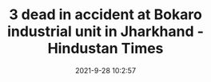 ---
"title": "3 dead in accident at Bokaro industrial unit in Jharkhand - Hindustan Times"
"date": "2021-9-28 10:2:57"
"feed_name": "GOOGLENEWSINDUSTRIAL"
"feed_website": "https://news.google.com/search?q=industrial%2Bincident&hl=en-US&gl=US&ceid=US:en"
"feed_rss": "https://news.google.com/rss/search?q=industrial%2Bincident&hl=en-US&gl=US&ceid=US:en"
"link": "https://www.hindustantimes.com/india-news/3-dead-in-accident-at-bokaro-industrial-unit-in-jharkhand-101632823377868.html"
"file": "_posts/2021-1-1-0ecab4878c1dc946489abe085431874154b8d09d.md"
"accident": "1"
"drilling": "0"
"dead": "3"
"injured": "0"
"where": "industrial site"
"place": "Bokaro, Jharkhand"
---